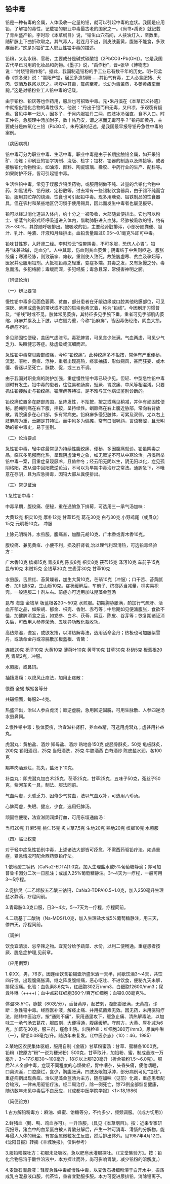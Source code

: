 ## 铅中毒

铅是一种有毒的金属，人体吸收一定量的铅，就可以引起中毒的症状。我国是应用铅，了解铅的毒性，记载铅的职业中毒最古老的国家之一。《尚书•禹贡》就记载了青州盛产铅。李时珍《本草纲目》说，“铅生山穴石间，人挟油灯入，至数里，随矿脉上下曲折砍取之。其气毒人，若连月不出，则皮肤萎黄，腹胀不能食，多致疾而死。”这是对铅矿工人职业性铅中毒的描述。

铅粉，又名水粉、官粉，主要成分是碱式碳酸铅〔2PbCO3•Pb(OH)〕。它是我国古代早已习用的化妆品和药物。《墨子》说，"禹作粉”，晋•张华《博物志》说：“纣烧铅锡作粉”。据此，我国制造铅粉的手工业已有数千年的历史。明•何孟春《馀冬录》说：“嵩阳产铅，居民多造胡粉……其铅气有毒，工人必食肥猪、犬肉、饮酒及铁浆以厌之。枵腹中其毒，辄病至死。长幼为毒薰蒸，多萎黄瘫挛而毙。”这是对铅粉业工人铅中毒的记载。

由于铅粉、铅灰等也作药用，服后也可招致中毒。元•朱丹溪在《本草衍义补遗》中就指出铅化合物的毒性很大，他说：“丹出于铅而曰无毒，又曰凉，予观窃有疑焉。曾见中年一妇人，因多子，于月内服铅丹二两，四肢冰冷强直，食不入口。时正仲冬，急服理中汤加附子，数十帖乃安，谓之凉而无毒可乎？”铅丹即黄丹，主要成分是四氧化三铅（Pb3O4)。朱丹溪的记述，是我国最早报导铅丹急性中毒的案例。

〔病因病机〕

铅中毒可分为职业中毒、生活中毒。职业中毒是由于长期接触铅金属，如开采铅矿、冶炼；印刷业的铅字铸制、浇版、检字；铅材、铅器的制造以及焊接等。或者接触铅化合物粉尘，如油漆、颜料、陶瓷玻璃、橡胶、中药行业的生产、配枓等。如果防护不好，皆可引起铅中毒。

生活性铅中毒，常见于误服含铅类药物，或服用制做不纯、过量的含铅化合物中药，如黑锡丹、铅丹散、定粉散等。过去常有一些锡制饮食器具，由于锡不纯而含铅，服用其贮存的烧酒、饮食也可引起铅中毒。现多用瑭瓷、铝铁制品的饮食器具，但在农村和某些地区仍习惯于使用锡具，因此而发生中毒者也屡见报导。

铅可以经过消化道进入体内，约十分之一被吸收，大部随粪便排出。它也可以粉尘、铅蒸气的形式经呼吸道进入体内，借助肺脏进入血脉。经肺被吸收的铅，约有25〜30%，其馀随呼吸排出。被吸收的铅，主要经肾脏排泻，小部分随粪便、胆汁、乳汁、唾液、汗液和月经排出。血铅含量超过0.05〜0.1毫克%即可中毒。

铅味甘性寒，入肝肾二经。李时珍云“性带阴毒，不可多服，恐伤人心胃”。铅丹“味兼盐碱，走血分”。人中其毒，伤血则贫血萎黄；阴毒结于中焦则呕逆、腹胀绞痛；寒滞经脉，则致筋挛、瘫软，重则使人致死。故脏腑虚寒、贫血及孕妇等，医家并忌服用铅剂。大抵视铅毒之轻重，变症多端。其毒之发，又有急慢之分。毒急而浅，多犯络腑；毒缓而深，多犯经脏；毒急且深，常侵害神明之腑。

〔辨证论治〕

（一）辨证要领

慢性铅中毒多见面色萎黄、贫血，部分患者在牙龈边缘或口腔其他粘膜部位，可见深灰、紫黑或蓝色的带状或不规的斑块色素沉着，称为“铅线”。今因刷牙习惯普及，“铅线”时或不觅。肢体常见萎痹，其特征多见手腕下垂，重者可见手部肌肉萎缩、麻痹并累及上下肢，以右侧为重，今称“铅麻痹”。皆因毒伤经络，阴血大损，与痹症不同。

多见顽固性便秘，盖因气虚津亏。毒犯脾胃，可见食少胀满。气血两虚，可见少气乏力、失眠健忘等症。脉虚级或沉细而迟。

急性铅中毒常见腹部绞痛，今称“铅绞痛”。此种绞痛多不拒按，常伴有严重便秘，流涎、呕吐、黄疸、浮肿，重者出现高热，痉挛抽搐，形似痫风，甚而狂妄、或木僵、昏迷以至死亡。脉数、促，或三五不调。

由于我国对职业病的防护加强，重症慢性铅中毒已较少见。但轻、中型急性铅中毒则时有发生。铅中毒的患者，往往易和肠痈，蛔厥、胃脘痛、中风等相混淆。只要抓住铅接触史与铅绞痛，铅麻痹等特征，是不难与其他病证鉴别诊断的。

铅绞痛位置多在脐部周围，呈阵发性，不拒按，按之或痛见稍减，并伴有顽固性便秘。肠痈则痛在右下腹，拒按，呈持续性。蛔厥痛在右上腹近胁部，常向右背放散。胃脘痛多在心口部，多有胃病史。铅麻痹多侵犯肢体，可累及双侧，尤以右上肢麻痹为重，垂腕是其特征。而中风多为偏瘫，常有口眼㖞斜，言语謇涩，且无明确的铅中毒史，易于鉴别。

（二）论治要点

急性铅中毒，轻中症最常见为持续性腹绞痛、便秘，多因腹痛就诊。铅虽阴毒之品，临床多见郁而化热，呈现阴虚津亏之象，如无厥逆不可从中寒论治。丹溪所举铅中毒一案，因重症呈现厥冷，且值仲冬；经云阳无阴以生，阴无阳以化，症见孤阴格阳，故从温中回阳救逆论治，不可以为早期中毒治疗之常法。通腑急下，不唯意在存阴，且为应急排毒，因铅大部从粪便排出。

 （三）常见证治

1.急性铅中毒：

中毒早期，腹绞痛、便秘，重在通腑急下排莓，可选用三一承气汤加味：

大黄12克    枳实10克      厚朴12克     甘草15克    葛花30克  白芍30克    小野鸡尾（或贯众）15克      元明粉10克，    冲服

上除元明粉外，水煎服。腹痛甚，加醋元胡10克、广木香或青木香10克。

腹绞痛、兼见黄疸、小便不利，损及肝肾者,治以理气利湿清热，可选铅毒经验方：

广木香10克     槟榔15克   青皮8克   陈皮8克    枳实8克  茯苓15克   泽泻10克      车前子15克     昆布10克     木贼15克    金钱草30克    生麦芽30克     甘草10克

水煎服。舌质红、苔黄燥者，加生大黄10克，芒硝10克（冲服）；口干苦、苔黄腻者，加川连5克，生山栀10克。症状缓解后，车前子、槟榔适当减量，枳实易枳壳。一般连服二十剂左右。前症亦可选用加味昆藻金蓝汤

昆布     海藻     金钱草     板蓝根各20〜50克
水煎服。初期胸胁胀满，酌加行气疏肝、活血开郁之品，如柴胡、郁金、枳壳、香附、赤芍等；中后期如见便溏腹胀，食欲不佳，加健脾消食之品，如党参、白术、茯苓、扁豆、陈皮、谷芽等；恢复期诸证消失后，可改用人参养荣汤、五味异功散化裁收功。

高热烦渴，谵妄，或欲发搐，以清热解毒法，选用活命金丹；热极也可加服紫雪丹，或活命金丹或凉膈散加板蓝根、青黛：

连翘20克    栀子10克    大黄10克     薄荷叶10克     黄芩10克  甘草30克     朴硝5克     板蓝根20克    青黛2克，冲服。

水煎服，或鼻饲。

抽搐发痫：以熄风止痉法，加用止痉散：

偎蚕    全蝎     蜈蚣各等分

共碾细面，每服2~4克。

热盛汗出，治以人参白虎汤；厥逆虚脱，急用回逆固脱，可用生脉散、人参四逆汤水煎鼻饲。

2.慢性铅中毒：肢体萎痹，治宜滋补肾肝，养血益精，可选用虎潜丸；虚甚用补益丸。

虎潜丸：黄柏盐、酒炒      知母盐、酒炒     熟地各150克     虎胫骨酥炙，50克       龟板酥炙，200克      锁阳酒润，25克     当归酒洗，25克    牛膝酒蒸    白芍酒炒    陈皮盐水润，各100克

羯羊肉酒煮烂，捣丸，盐汤下10克。

补益丸：即虎潜丸加白术25克，茯苓25克，甘草25克，五味子50克，菟丝子50克，紫河车炙一具，制法、服法同前。

气血两虚，头昏乏力、困倦少气贫血，法以气血双补，可选用八珍汤。

心脾两虚，失眠、健忘、少食，选用归脾汤。

顽固性便秘，法宜滋阴润燥行血，可用东垣通幽汤：

当归20克   升麻5克    桃仁15克    炙甘草7,5克      生地20克  熟地20克      槟榔10克    水煎服

 （四）临证权变

对于轻中症急性铅别中毒，上述诸法大部皆可痊愈，不需西药驱铅疗法。如遇重症，紧急情况可配合西药驱铅疗法。

1.依地酸二钠钙（CaNa2-EDTA)1.0克，加入生理盐水或5%葡萄糖静滴；亦可加普鲁卡因分二次一日肌注；或加入25%葡萄糖静注。3〜4天为一疗程，一般可用3〜5疗程。

2.促排灵（二乙烯胺五乙酸三钠钙，CaNa3-TDPA)0.5~1.0克，加入250毫升生理盐水静滴，疗程同前。

3.青霉胺0.3克口服，日3〜4次，5〜7天为一疗程，疗程同前。

4.二巯基丁二酸钠（Na-MDS)1.0克，加入生理盐水或5%葡萄糖静注，用三天，停四天，疗程同前。

〔调护〕

饮食宜清淡、忌辛辣之物。宜充分给予蔬菜、水份，以利二便畅通。重症患者按厥、脱急症护理,见前章。

〔应用例案〕

1.卓XX，男，76岁。因连续饮含铅锡壶所盛米酒一天半，间歇饮酒3〜4天，共饮四斤馀，出现腹痛胀满，继之阵发腹绞痛，恶心呕吐、不进饮食，便秘九天未解，排尿涩痛。化验：血色素8.6克%，红细胞302万/mm3，白细胞12600/mm3；尿粪卟啉（++++)；血中点彩红细胞360个/百万红细胞；血铅0.08毫克%。

体温38.5℃，脉数（80次/分），舌苔黄厚，起芒刺，腹部膨胀满，无黄疽。诊断：急性铅中毒。经西医补液，解痉止痛、并用抗菌素无效。因无药，未用驱铅疗法，随转中医治疗。按“通则不痛”，采用通里攻下，缓急止痛、清热解毒法，以加味三一承气汤去葛花，服四剂，大便得通，腹痛缓解。守前方，大黄、厚朴减为6克，加葛花30克，服三剂，痊愈出院。出院检查：红细胞380万/mm3，尿粪卟啉（一），尿铅0.08毫克/升。随访年未复发。（《中医杂志》〈10〉：46，1985)

2.某地区农民集体驱蛔，服用自制《金匮》甘草粉蜜汤：甘草、蜜糖各1000克，铅粉（按原方“粉”一说为粳米粉）500克，甘草取汁，加铅粉、蜜，制成悬液一万毫升，3〜17岁服30〜100毫升，18岁以上服120毫升（折合铅粉1.5〜6.0克）。服后74人全部中毒，症现不同程度的心烦微呕，胃中嘈杂，头昏头痛，疲倦嗜睡，口臭流涎，口腔糜烂，食少，胸腹胀满，四肢及眼胞浮肿，部分病例可见“铅线”，重症病例出现黄疸。治以昆藻金蓝汤为主方，随症加味（见前）化裁，重症患者配合输液，一律未用驱铅疗法。经二周治疗，除一例死亡，馀73例全部恢复健康，随访数年未见中毒后不良反应，（《成都中医学院学报》<1>:18,1986)

〔简便验方〕

1.古方解铅粉毒方：麻油、蜂蜜、饴糖等分，不拘多少，频频调服。（《成方切用》）

2.鲜猪血（鹅、鸭、鸡血亦可）。一升热服，（具见《本草纲目》。按：近来专家研究报导，猪血中的血浆蛋白被人胃酸分解后，产生一种可消毒、滑肠的分解物，能与侵人人体的粉尘、有害金属微粒发生反应，然后排出体外。见1987年4月12曰。《沈阳日报》转摘《羊城晚报》，仅供参考）

3.服铅粉探吐方：初服未及吸收，急以肥皂水灌服探吐。（《文堂集验方》。按：铅化合物易溶于酸性溶液中，本方探吐而外，尚可影响胃酸，减少铅粉的溶解度。）

4.麦饭石混悬液：轻度急性中毒或慢性中毒，以麦饭石极细粉溶于白开水中，振荡成乳白混悬液口服，代茶饮，重者宜勤服多服。本方可促进尿排铅，消除铅离子。
